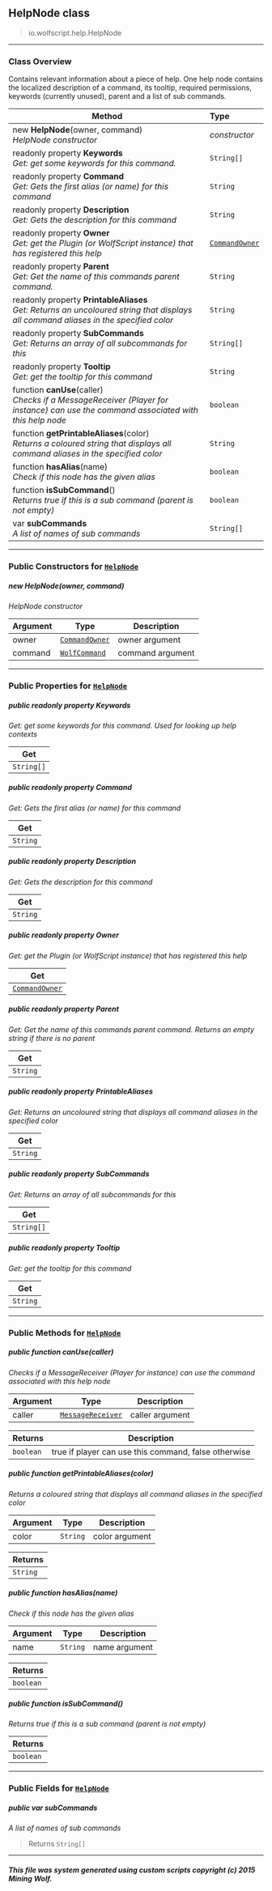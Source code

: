 ## HelpNode __class__

>io.wolfscript.help.HelpNode

---

### Class Overview

Contains relevant information about a piece of help. One help node contains the localized description of a command, its tooltip, required permissions, keywords (currently unused), parent and a list of sub commands.

Method | Type   
--- | :--- 
new __HelpNode__(owner, command) <br> _HelpNode constructor_ | _constructor_
 readonly property __Keywords__ <br> _Get: get some keywords for this command._ | `String[]`
 readonly property __Command__ <br> _Get: Gets the first alias (or name) for this command_ | `String`
 readonly property __Description__ <br> _Get: Gets the description for this command_ | `String`
 readonly property __Owner__ <br> _Get: get the Plugin (or WolfScript instance) that has registered this help_ | [`CommandOwner`](../commandsys/CommandOwner.md)
 readonly property __Parent__ <br> _Get: Get the name of this commands parent command._ | `String`
 readonly property __PrintableAliases__ <br> _Get: Returns an uncoloured string that displays all command aliases in the specified color_ | `String`
 readonly property __SubCommands__ <br> _Get: Returns an array of all subcommands for this_ | `String[]`
 readonly property __Tooltip__ <br> _Get: get the tooltip for this command_ | `String`
 function __canUse__(caller) <br> _Checks if a MessageReceiver (Player for instance) can use the command associated with this help node_ | `boolean`
 function __getPrintableAliases__(color) <br> _Returns a coloured string that displays all command aliases in the specified color_ | `String`
 function __hasAlias__(name) <br> _Check if this node has the given alias_ | `boolean`
 function __isSubCommand__() <br> _Returns true if this is a sub command (parent is not empty)_ | `boolean`
 var __subCommands__ <br> _A list of names of sub commands_ | `String[]`



---

### Public Constructors for [`HelpNode`](HelpNode.md)

##### <a id='helpnode'></a>new __HelpNode__(owner, command) 

_HelpNode constructor_

Argument | Type | Description  
--- | --- | --- 
owner | [`CommandOwner`](../commandsys/CommandOwner.md) | owner argument
command | [`WolfCommand`](../commandsys/WolfCommand.md) | command argument

---

### Public Properties for [`HelpNode`](HelpNode.md)

##### <a id='keywords'></a>public  readonly property __Keywords__

_Get: get some keywords for this command. Used for looking up help contexts_

Get | 
--- | 
`String[]` |



##### <a id='command'></a>public  readonly property __Command__

_Get: Gets the first alias (or name) for this command_

Get | 
--- | 
`String` |



##### <a id='description'></a>public  readonly property __Description__

_Get: Gets the description for this command_

Get | 
--- | 
`String` |



##### <a id='owner'></a>public  readonly property __Owner__

_Get: get the Plugin (or WolfScript instance) that has registered this help_

Get | 
--- | 
[`CommandOwner`](../commandsys/CommandOwner.md) |



##### <a id='parent'></a>public  readonly property __Parent__

_Get: Get the name of this commands parent command. Returns an empty string if there is no parent_

Get | 
--- | 
`String` |



##### <a id='printablealiases'></a>public  readonly property __PrintableAliases__

_Get: Returns an uncoloured string that displays all command aliases in the specified color_

Get | 
--- | 
`String` |



##### <a id='subcommands'></a>public  readonly property __SubCommands__

_Get: Returns an array of all subcommands for this_

Get | 
--- | 
`String[]` |



##### <a id='tooltip'></a>public  readonly property __Tooltip__

_Get: get the tooltip for this command_

Get | 
--- | 
`String` |



---

### Public Methods for [`HelpNode`](HelpNode.md)

##### <a id='canuse'></a>public  function __canUse__(caller)

_Checks if a MessageReceiver (Player for instance) can use the command associated with this help node_

Argument | Type | Description  
--- | --- | --- 
caller | [`MessageReceiver`](../chat/MessageReceiver.md) | caller argument

Returns | Description
--- | --- 
`boolean` | true if player can use this command, false otherwise


##### <a id='getprintablealiases'></a>public  function __getPrintableAliases__(color)

_Returns a coloured string that displays all command aliases in the specified color_

Argument | Type | Description  
--- | --- | --- 
color | `String` | color argument

Returns | 
--- | 
`String` |


##### <a id='hasalias'></a>public  function __hasAlias__(name)

_Check if this node has the given alias_

Argument | Type | Description  
--- | --- | --- 
name | `String` | name argument

Returns | 
--- | 
`boolean` |


##### <a id='issubcommand'></a>public  function __isSubCommand__()

_Returns true if this is a sub command (parent is not empty)_

Returns | 
--- | 
`boolean` |


---

### Public Fields for [`HelpNode`](HelpNode.md)

##### <a id='subcommands'></a>public  var __subCommands__

_A list of names of sub commands_

>Returns
>  `String[]`

---


##### This file was system generated using custom scripts copyright (c) 2015 Mining Wolf.
	

